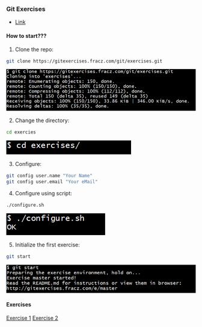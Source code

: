 ### Git Exercises

- [Link](https://gitexercises.fracz.com)

#### How to start???

1. Clone the repo:
```bash
git clone https://gitexercises.fracz.com/git/exercises.git
```

![screenshot](https://github.com/saimanasak/git-and-github/blob/main/practice/git_exercises/assets/initial_git_clone.png)

2. Change the directory:
```bash
cd exercies
```

![screenshot](https://github.com/saimanasak/git-and-github/blob/main/practice/git_exercises/assets/cd_exercises.png)

3. Configure:
```bash
git config user.name "Your Name"
git config user.email "Your eMail"
```

4. Configure using script:
```bash
./configure.sh
```

![screenshot](https://github.com/saimanasak/git-and-github/blob/main/practice/git_exercises/assets/configure_sh.png)

5. Initialize the first exercise:
```bash
git start
```

![screenshot](https://github.com/saimanasak/git-and-github/blob/main/practice/git_exercises/assets/git_start.png)

#### Exercises
[Exercise 1](https://github.com/saimanasak/git-and-github/tree/main/practice/git_exercises/ex1_master)
[Exercise 2](https://github.com/saimanasak/git-and-github/tree/main/practice/git_exercises/ex2_commit-one-file)